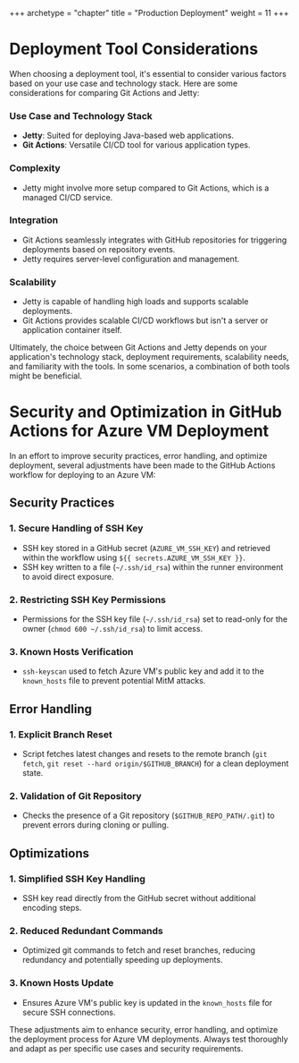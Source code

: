 +++
archetype = "chapter"
title = "Production Deployment"
weight = 11
+++

# Deployment Tool Considerations

When choosing a deployment tool, it's essential to consider various factors based on your use case and technology stack. Here are some considerations for comparing Git Actions and Jetty:

### Use Case and Technology Stack
- **Jetty**: Suited for deploying Java-based web applications.
- **Git Actions**: Versatile CI/CD tool for various application types.

### Complexity
- Jetty might involve more setup compared to Git Actions, which is a managed CI/CD service.

### Integration
- Git Actions seamlessly integrates with GitHub repositories for triggering deployments based on repository events.
- Jetty requires server-level configuration and management.

### Scalability
- Jetty is capable of handling high loads and supports scalable deployments.
- Git Actions provides scalable CI/CD workflows but isn't a server or application container itself.

Ultimately, the choice between Git Actions and Jetty depends on your application's technology stack, deployment requirements, scalability needs, and familiarity with the tools. In some scenarios, a combination of both tools might be beneficial.

# Security and Optimization in GitHub Actions for Azure VM Deployment

In an effort to improve security practices, error handling, and optimize deployment, several adjustments have been made to the GitHub Actions workflow for deploying to an Azure VM:

## Security Practices

### 1. Secure Handling of SSH Key
- SSH key stored in a GitHub secret (`AZURE_VM_SSH_KEY`) and retrieved within the workflow using `${{ secrets.AZURE_VM_SSH_KEY }}`.
- SSH key written to a file (`~/.ssh/id_rsa`) within the runner environment to avoid direct exposure.

### 2. Restricting SSH Key Permissions
- Permissions for the SSH key file (`~/.ssh/id_rsa`) set to read-only for the owner (`chmod 600 ~/.ssh/id_rsa`) to limit access.

### 3. Known Hosts Verification
- `ssh-keyscan` used to fetch Azure VM's public key and add it to the `known_hosts` file to prevent potential MitM attacks.

## Error Handling

### 1. Explicit Branch Reset
- Script fetches latest changes and resets to the remote branch (`git fetch`, `git reset --hard origin/$GITHUB_BRANCH`) for a clean deployment state.

### 2. Validation of Git Repository
- Checks the presence of a Git repository (`$GITHUB_REPO_PATH/.git`) to prevent errors during cloning or pulling.

## Optimizations

### 1. Simplified SSH Key Handling
- SSH key read directly from the GitHub secret without additional encoding steps.

### 2. Reduced Redundant Commands
- Optimized git commands to fetch and reset branches, reducing redundancy and potentially speeding up deployments.

### 3. Known Hosts Update
- Ensures Azure VM's public key is updated in the `known_hosts` file for secure SSH connections.

These adjustments aim to enhance security, error handling, and optimize the deployment process for Azure VM deployments. Always test thoroughly and adapt as per specific use cases and security requirements.

